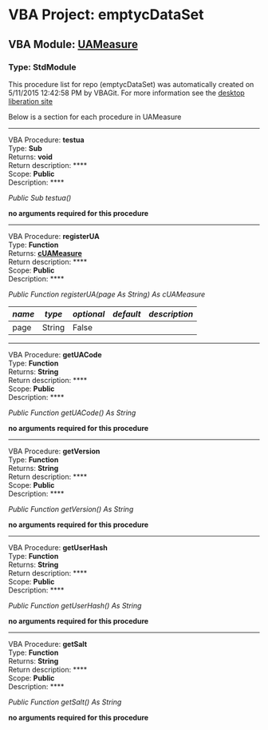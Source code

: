 # VBA Project: **emptycDataSet**
## VBA Module: **[UAMeasure](/libraries/UAMeasure.vba "source is here")**
### Type: StdModule  

This procedure list for repo (emptycDataSet) was automatically created on 5/11/2015 12:42:58 PM by VBAGit.
For more information see the [desktop liberation site](http://ramblings.mcpher.com/Home/excelquirks/drivesdk/gettinggithubready "desktop liberation")

Below is a section for each procedure in UAMeasure

---
VBA Procedure: **testua**  
Type: **Sub**  
Returns: **void**  
Return description: ****  
Scope: **Public**  
Description: ****  

*Public Sub testua()*  

**no arguments required for this procedure**


---
VBA Procedure: **registerUA**  
Type: **Function**  
Returns: **[cUAMeasure](/libraries/cUAMeasure_cls.md "cUAMeasure")**  
Return description: ****  
Scope: **Public**  
Description: ****  

*Public Function registerUA(page As String) As cUAMeasure*  

*name*|*type*|*optional*|*default*|*description*
---|---|---|---|---
page|String|False||


---
VBA Procedure: **getUACode**  
Type: **Function**  
Returns: **String**  
Return description: ****  
Scope: **Public**  
Description: ****  

*Public Function getUACode() As String*  

**no arguments required for this procedure**


---
VBA Procedure: **getVersion**  
Type: **Function**  
Returns: **String**  
Return description: ****  
Scope: **Public**  
Description: ****  

*Public Function getVersion() As String*  

**no arguments required for this procedure**


---
VBA Procedure: **getUserHash**  
Type: **Function**  
Returns: **String**  
Return description: ****  
Scope: **Public**  
Description: ****  

*Public Function getUserHash() As String*  

**no arguments required for this procedure**


---
VBA Procedure: **getSalt**  
Type: **Function**  
Returns: **String**  
Return description: ****  
Scope: **Public**  
Description: ****  

*Public Function getSalt() As String*  

**no arguments required for this procedure**
